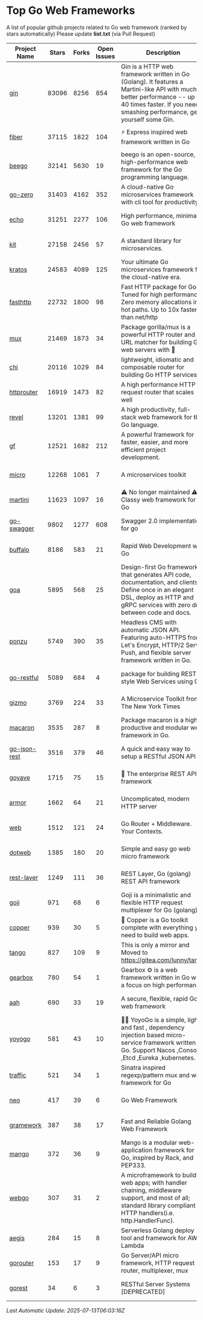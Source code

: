 # Top Go Web Frameworks
A list of popular github projects related to Go web framework (ranked by stars automatically)
Please update **list.txt** (via Pull Request)

| Project Name | Stars | Forks | Open Issues | Description | Last Commit |
| ------------ | ----- | ----- | ----------- | ----------- | ----------- |
| [gin](https://github.com/gin-gonic/gin) | 83096 | 8256 | 854 | Gin is a HTTP web framework written in Go (Golang). It features a Martini-like API with much better performance -- up to 40 times faster. If you need smashing performance, get yourself some Gin. | 2025-07-13 01:43:32 |
| [fiber](https://github.com/gofiber/fiber) | 37115 | 1822 | 104 | ⚡️ Express inspired web framework written in Go | 2025-07-13 05:38:10 |
| [beego](https://github.com/beego/beego) | 32141 | 5630 | 19 | beego is an open-source, high-performance web framework for the Go programming language. | 2025-05-26 16:18:52 |
| [go-zero](https://github.com/zeromicro/go-zero) | 31403 | 4162 | 352 | A cloud-native Go microservices framework with cli tool for productivity. | 2025-07-13 03:18:51 |
| [echo](https://github.com/labstack/echo) | 31251 | 2277 | 106 | High performance, minimalist Go web framework | 2025-05-22 11:18:29 |
| [kit](https://github.com/go-kit/kit) | 27158 | 2456 | 57 | A standard library for microservices. | 2024-03-13 13:42:15 |
| [kratos](https://github.com/go-kratos/kratos) | 24583 | 4089 | 125 | Your ultimate Go microservices framework for the cloud-native era. | 2025-05-27 15:29:16 |
| [fasthttp](https://github.com/valyala/fasthttp) | 22732 | 1800 | 98 | Fast HTTP package for Go. Tuned for high performance. Zero memory allocations in hot paths. Up to 10x faster than net/http | 2025-07-11 05:32:40 |
| [mux](https://github.com/gorilla/mux) | 21469 | 1873 | 34 | Package gorilla/mux is a powerful HTTP router and URL matcher for building Go web servers with 🦍 | 2024-06-19 23:50:04 |
| [chi](https://github.com/go-chi/chi) | 20116 | 1029 | 84 | lightweight, idiomatic and composable router for building Go HTTP services | 2025-06-20 12:21:10 |
| [httprouter](https://github.com/julienschmidt/httprouter) | 16919 | 1473 | 82 | A high performance HTTP request router that scales well | 2024-01-30 10:56:56 |
| [revel](https://github.com/revel/revel) | 13201 | 1381 | 99 | A high productivity, full-stack web framework for the Go language. | 2022-04-12 20:53:30 |
| [gf](https://github.com/gogf/gf) | 12521 | 1682 | 212 | A powerful framework for faster, easier, and more efficient project development. | 2025-06-24 07:53:47 |
| [micro](https://github.com/micro/micro) | 12268 | 1061 | 7 | A microservices toolkit | 2025-07-06 16:21:40 |
| [martini](https://github.com/go-martini/martini) | 11623 | 1097 | 16 | ⚠️ No longer maintained ⚠️  Classy web framework for Go | 2017-01-21 21:58:54 |
| [go-swagger](https://github.com/go-swagger/go-swagger) | 9802 | 1277 | 608 | Swagger 2.0 implementation for go | 2025-06-12 08:42:53 |
| [buffalo](https://github.com/gobuffalo/buffalo) | 8186 | 583 | 21 | Rapid Web Development w/ Go | 2025-05-19 20:53:16 |
| [goa](https://github.com/goadesign/goa) | 5895 | 568 | 25 | Design-first Go framework that generates API code, documentation, and clients. Define once in an elegant DSL, deploy as HTTP and gRPC services with zero drift between code and docs. | 2025-07-06 17:43:40 |
| [ponzu](https://github.com/ponzu-cms/ponzu) | 5749 | 390 | 35 | Headless CMS with automatic JSON API. Featuring auto-HTTPS from Let's Encrypt, HTTP/2 Server Push, and flexible server framework written in Go. | 2020-01-02 00:14:32 |
| [go-restful](https://github.com/emicklei/go-restful) | 5089 | 684 | 4 | package for building REST-style Web Services using Go | 2025-03-11 11:17:39 |
| [gizmo](https://github.com/nytimes/gizmo) | 3769 | 224 | 33 | A Microservice Toolkit from The New York Times | 2021-04-30 15:27:05 |
| [macaron](https://github.com/go-macaron/macaron) | 3535 | 287 | 8 | Package macaron is a high productive and modular web framework in Go. | 2025-06-09 00:40:29 |
| [go-json-rest](https://github.com/ant0ine/go-json-rest) | 3516 | 379 | 46 | A quick and easy way to setup a RESTful JSON API | 2017-09-13 04:12:08 |
| [goyave](https://github.com/go-goyave/goyave) | 1715 | 75 | 15 | 🍐 The enterprise REST API framework | 2025-07-03 10:02:01 |
| [armor](https://github.com/labstack/armor) | 1662 | 64 | 21 | Uncomplicated, modern HTTP server | 2019-08-03 18:10:09 |
| [web](https://github.com/gocraft/web) | 1512 | 121 | 24 | Go Router + Middleware. Your Contexts. | 2019-02-07 15:06:52 |
| [dotweb](https://github.com/devfeel/dotweb) | 1385 | 180 | 20 | Simple and easy go web micro framework | 2023-12-13 02:13:17 |
| [rest-layer](https://github.com/rs/rest-layer) | 1249 | 111 | 36 | REST Layer, Go (golang) REST API framework | 2021-09-30 23:58:01 |
| [goji](https://github.com/goji/goji) | 971 | 68 | 6 | Goji is a minimalistic and flexible HTTP request multiplexer for Go (golang) | 2019-01-26 23:58:29 |
| [copper](https://github.com/gocopper/copper) | 939 | 30 | 5 | 🚀‏‏‎    ‎‏‏‎‏‏‎‎‎‎‎‎Copper is a Go toolkit complete with everything you need to build web apps. | 2025-05-05 20:25:15 |
| [tango](https://github.com/lunny/tango) | 827 | 109 | 9 | This is only a mirror and Moved to https://gitea.com/lunny/tango | 2019-05-17 03:31:10 |
| [gearbox](https://github.com/gogearbox/gearbox) | 780 | 54 | 1 | Gearbox :gear: is a web framework written in Go with a focus on high performance | 2022-09-21 00:20:37 |
| [aah](https://github.com/go-aah/aah) | 690 | 33 | 19 | A secure, flexible, rapid Go web framework | 2020-09-02 02:31:20 |
| [yoyogo](https://github.com/yoyofx/yoyogo) | 581 | 43 | 10 | 🦄🌈 YoyoGo is a simple, light and fast , dependency injection based micro-service framework written in Go. Support Nacos ,Consoul ,Etcd ,Eureka ,kubernetes. | 2024-02-07 09:13:19 |
| [traffic](https://github.com/gravityblast/traffic) | 521 | 34 | 1 | Sinatra inspired regexp/pattern mux and web framework for Go | 2015-11-26 21:31:07 |
| [neo](https://github.com/ivpusic/neo) | 417 | 39 | 6 | Go Web Framework | 2017-08-14 23:54:31 |
| [gramework](https://github.com/gramework/gramework) | 387 | 38 | 17 | Fast and Reliable Golang Web Framework | 2023-10-27 14:01:05 |
| [mango](https://github.com/paulbellamy/mango) | 372 | 36 | 9 | Mango is a modular web-application framework for Go, inspired by Rack, and PEP333. | 2017-10-17 08:18:43 |
| [webgo](https://github.com/naughtygopher/webgo) | 307 | 31 | 2 | A microframework to build web apps; with handler chaining, middleware support, and most of all; standard library compliant HTTP handlers(i.e. http.HandlerFunc). | 2024-10-20 08:43:36 |
| [aegis](https://github.com/tmaiaroto/aegis) | 284 | 15 | 8 | Serverless Golang deploy tool and framework for AWS Lambda | 2019-07-28 17:59:41 |
| [gorouter](https://github.com/vardius/gorouter) | 153 | 17 | 9 | Go Server/API micro framework, HTTP request router, multiplexer, mux | 2024-09-05 02:45:54 |
| [gorest](https://github.com/tideland/gorest) | 34 | 6 | 3 | RESTful Server Systems [DEPRECATED] | 2017-11-10 13:00:37 |

*Last Automatic Update: 2025-07-13T06:03:16Z*